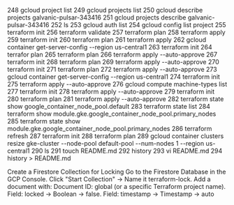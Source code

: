   248  gcloud project list
  249  gcloud projects list
  250  gcloud describe projects galvanic-pulsar-343416
  251  gcloud projects describe galvanic-pulsar-343416
  252  ls
  253  gcloud auth list
  254  gcloud config list project
  255  terraform init
  256  terraform validate
  257  terraform plan
  258  terraform apply
  259  terraform init
  260  terraform plan
  261  terraform apply
  262  gcloud container get-server-config --region us-central1
  263  terraform init
  264  terrafor plan
  265  terraform plan
  266  terraform apply --auto-approve
  267  terraform init
  268  terraform plan
  269  terraform apply --auto-approve
  270  terraform init
  271  terraform plan
  272  terraform apply --auto-approve
  273  gcloud container get-server-config --region us-central1
  274  terraform init
  275  terraform apply --auto-approve
  276  gcloud compute machine-types list
  277  terraform init
  278  terraform apply --auto-approve
  279  terraform init
  280  terraform plan
  281  terraform apply --auto-approve
  282  terraform state show google_container_node_pool.default
  283  terraform state list
  284  terraform show module.gke.google_container_node_pool.primary_nodes
  285  terraform state show module.gke.google_container_node_pool.primary_nodes
  286  terraform refresh
  287  terraform init
  288  terraform plan
  289  gcloud container clusters resize gke-cluster     --node-pool default-pool     --num-nodes 1     --region us-central1
  290  ls
  291  touch README.md
  292  history
  293  vi README.md 
  294  history > README.md 




Create a Firestore Collection for Locking
Go to the Firestore Database in the GCP Console.
Click "Start Collection" → Name it terraform-lock.
Add a document with:
Document ID: global (or a specific Terraform project name).
Field: locked → Boolean → false.
Field: timestamp → Timestamp → auto
